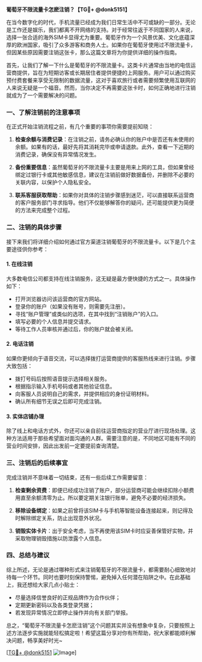**葡萄牙不限流量卡怎麽注销？【TG💪+ @donk5151】**

在当今数字化的时代，手机流量已经成为我们日常生活中不可或缺的一部分。无论是工作还是娱乐，我们都离不开网络的支持。对于经常往返于不同国家的人来说，选择一张合适的海外SIM卡显得尤为重要。葡萄牙作为一个风景优美、文化底蕴深厚的欧洲国家，吸引了众多游客和商务人士。如果你在葡萄牙使用过不限流量卡，但因某些原因需要注销这张卡，那么这篇文章将为你提供详细的操作指南。

首先，让我们了解一下什么是葡萄牙的不限流量卡。这类卡片通常由当地的电信运营商提供，旨在为短期访客或长期居住者提供便捷的上网服务。用户可以通过购买预付费套餐来享受无限制的数据流量，这对于喜欢旅行或者需要频繁使用互联网的人来说无疑是一个福音。然而，当你决定不再需要这张卡时，如何正确地进行注销就成为了一个需要解决的问题。

### **一、了解注销前的注意事项**

在正式开始注销流程之前，有几个重要的事项你需要提前知晓：

1. **检查余额与消费记录**：在注销之前，请务必确认你的账户中是否还有未使用的余额。如果有的话，最好先将其消耗完毕或申请退款。此外，查看一下近期的消费记录，确保没有异常情况发生。

2. **备份重要信息**：虽然葡萄牙的不限流量卡主要是用来上网的工具，但如果曾经绑定过银行卡或其他敏感信息，建议在注销前做好数据备份，并删除不必要的关联内容，以保护个人隐私安全。

3. **联系客服获取帮助**：如果你对具体的注销步骤感到迷茫，可以直接联系运营商的客户服务部门寻求指导。他们不仅能够解答你的疑问，还可能提供更为简便的方法来完成整个过程。

### **二、注销的具体步骤**

接下来我们将详细介绍如何通过官方渠道注销葡萄牙的不限流量卡。以下是几个主要途径供你参考：

#### **1. 在线注销**
大多数电信公司都支持在线注销服务，这无疑是最方便快捷的方式之一。具体操作如下：
   - 打开浏览器访问该运营商的官方网站。
   - 登录你的账户（如果没有账号，则需要先注册）。
   - 寻找“账户管理”或类似的选项，在其中找到“注销账户”的入口。
   - 填写必要的个人信息并提交请求。
   - 等待工作人员审核并通过后，你的账户就会被关闭。

#### **2. 电话注销**
如果你更倾向于语音交流，可以选择拨打运营商提供的客服热线来进行注销。步骤大致包括：
   - 拨打号码后按照语音提示选择相关服务。
   - 根据指示输入手机号码或者其他验证信息。
   - 向客服人员说明自己的需求，并提供相应的身份证明材料。
   - 确认所有细节无误之后即可完成注销。

#### **3. 实体店铺办理**
除了线上和电话方式外，你还可以亲自前往运营商指定的营业厅进行现场处理。这种方法适用于那些希望面对面沟通的人群。需要注意的是，不同地区可能有不同的营业时间安排，因此出发前一定要提前查询清楚。

### **三、注销后的后续事宜**

完成注销并不意味着一切结束，还有一些后续工作需要留意：

1. **检查剩余资费**：即便已经成功注销了账户，部分运营商可能会继续扣除小额费用直至余额清零为止。所以要定期关注银行账单，避免不必要的经济损失。

2. **移除设备绑定**：如果之前曾将该SIM卡与手机等智能设备连接起来，则记得及时解除绑定关系，防止出现意外状况。

3. **销毁实体卡片**：出于安全考虑，当不再使用该SIM卡时应妥善保管好实物，并采取物理销毁措施以防泄露个人信息。

### **四、总结与建议**

综上所述，无论是通过哪种形式来注销葡萄牙的不限流量卡，都需要耐心细致地对待每一个环节。同时也要时刻保持警惕，避免掉入任何潜在陷阱之中。在此基础上，我还想给大家几点小贴士：
   - 尽量选择信誉良好的正规品牌作为合作伙伴；
   - 定期更新密码以及各类登录凭据；
   - 若发现异常情况立即停止操作并向有关部门举报。

总之，“葡萄牙不限流量卡怎麽注销”这个问题其实并没有想象中复杂，只要按照上述方法逐步实施就能轻松搞定啦！希望这篇分享对你有所帮助，祝大家都能顺利解决问题，畅享美好时光~ 

[[TG💪+ @donk5151](https://t.me/s/donk5151) ![Image](https://i.postimg.cc/rwNCRYN7/Snipaste-2025-04-30-17-27-05.png)]
